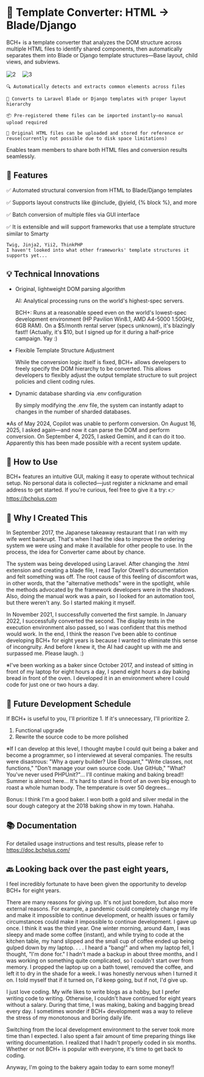 # 🔄 Template Converter: HTML -> Blade/Django
BCH+ is a template converter that analyzes the DOM structure across multiple HTML files to identify shared components, then automatically separates them into Blade or Django template structures—Base layout, child views, and subviews.

![2](https://github.com/user-attachments/assets/a249c176-a209-4933-8996-e16cb16e423f) 　![3](https://github.com/user-attachments/assets/d83d35df-7c9e-4b84-bdec-e98198916ae3)


    🔍 Automatically detects and extracts common elements across files
  
    🧩 Converts to Laravel Blade or Django templates with proper layout hierarchy
  
    📦 Pre-registered theme files can be imported instantly—no manual upload required
  
    📁 Original HTML files can be uploaded and stored for reference or reuse(currently not possible due to disk space limitations)
  

Enables team members to share both HTML files and conversion results seamlessly.

## 🚀 Features
✅ Automated structural conversion from HTML to Blade/Django templates

✅ Supports layout constructs like @include, @yield, {% block %}, and more

✅ Batch conversion of multiple files via GUI interface

✅ It is extensible and will support frameworks that use a template structure similar to Smarty

    Twig, Jinja2, Yii2, ThinkPHP
    I haven't looked into what other frameworks' template structures it supports yet...

## 💡 Technical Innovations
- Original, lightweight DOM parsing algorithm

  AI: Analytical processing runs on the world's highest-spec servers.

  BCH+: Runs at a reasonable speed even on the world's lowest-spec development environment (HP Pavilion Win8.1, AMD A4-5000 1.50GHz, 6GB RAM).
On a $5/month rental server (specs unknown), it's blazingly fast!! (Actually, it's $10, but I signed up for it during a half-price campaign. Yay :)

- Flexible Template Structure Adjustment

    While the conversion logic itself is fixed, BCH+ allows developers to freely specify the DOM hierarchy to be converted. This allows developers to flexibly adjust the output template structure to suit project policies and client coding rules.

- Dynamic database sharding via .env configuration

    By simply modifying the .env file, the system can instantly adapt to changes in the number of sharded databases.

※As of May 2024, Copilot was unable to perform conversion. On August 16, 2025, I asked again—and now it can parse the DOM and perform conversion. On September 4, 2025, I asked Gemini, and it can do it too. Apparently this has been made possible with a recent system update.
    
## 📘 How to Use
BCH+ features an intuitive GUI, making it easy to operate without technical setup. No personal data is collected—just register a nickname and email address to get started. If you're curious, feel free to give it a try: 👉 https://bchplus.com

## 📌 Why I Created This

In September 2017, the Japanese takeaway restaurant that I ran with my wife went bankrupt. That's when I had the idea to improve the ordering system we were using and make it available for other people to use. In the process, the idea for Converter came about by chance.

The system was being developed using Laravel. After changing the .html extension and creating a blade file, I read Taylor Otwell's documentation and felt something was off.
The root cause of this feeling of discomfort was, in other words, that the "alternative methods" were in the spotlight, while the methods advocated by the framework developers were in the shadows.
Also, doing the manual work was a pain, so I looked for an automation tool, but there weren't any. So I started making it myself.

In November 2021, I successfully converted the first sample. In January 2022, I successfully converted the second.
The display tests in the execution environment also passed, so I was confident that this method would work.
In the end, I think the reason I've been able to continue developing BCH+ for eight years is because I wanted to eliminate this sense of incongruity.
And before I knew it, the AI ​​had caught up with me and surpassed me. Please laugh. :)

※I've been working as a baker since October 2017, and instead of sitting in front of my laptop for eight hours a day, I spend eight hours a day baking bread in front of the oven.
I developed it in an environment where I could code for just one or two hours a day.

## 📅 Future Development Schedule
If BCH+ is useful to you, I'll prioritize 1. If it's unnecessary, I'll prioritize 2.
1. Functional upgrade
2. Rewrite the source code to be more polished

※If I can develop at this level, I thought maybe I could quit being a baker and become a programmer, so I interviewed at several companies.
The results were disastrous: "Why a query builder? Use Eloquant," "Write classes, not functions," "Don't manage your own source code. Use GitHub," "What? You've never used PHPUnit?"...
I'll continue making and baking bread!! Summer is almost here... It's hard to stand in front of an oven big enough to roast a whole human body. The temperature is over 50 degrees...

Bonus: I think I'm a good baker. I won both a gold and silver medal in the sour dough category at the 2018 baking show in my town.
Hahaha.

## 📚 Documentation
For detailed usage instructions and test results, please refer to https://doc.bchplus.com/

## 🔙 Looking back over the past eight years,

I feel incredibly fortunate to have been given the opportunity to develop BCH+ for eight years.

There are many reasons for giving up. It's not just boredom, but also more external reasons.
For example, a pandemic could completely change my life and make it impossible to continue development, or health issues or family circumstances could make it impossible to continue development.
I gave up once. I think it was the third year. One winter morning, around 4am, I was sleepy and made some coffee (instant),
and while trying to code at the kitchen table, my hand slipped and the small cup of coffee ended up being gulped down by my laptop. . . . I heard a "bang!" and when my laptop fell, I thought, "I'm done for."
I hadn't made a backup in about three months, and I was working on something quite complicated, so I couldn't start over from memory.
I propped the laptop up on a bath towel, removed the coffee, and left it to dry in the shade for a week. I was honestly nervous when I turned it on.
I told myself that if it turned on, I'd keep going, but if not, I'd give up.

I just love coding. My wife likes to write blogs as a hobby, but I prefer writing code to writing.
Otherwise, I couldn't have continued for eight years without a salary.
During that time, I was making, baking and bagging bread every day. I sometimes wonder if BCH+ development was a way to relieve the stress of my monotonous and boring daily life.

Switching from the local development environment to the server took more time than I expected. I also spent a fair amount of time preparing things like writing documentation.
I realized that I hadn't properly coded in six months.
Whether or not BCH+ is popular with everyone, it's time to get back to coding.

Anyway, I'm going to the bakery again today to earn some money!!
